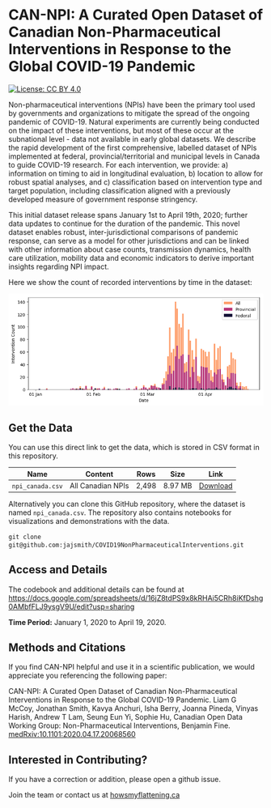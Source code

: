 # CAN-NPI: A Curated Open Dataset of Canadian Non-Pharmaceutical Interventions in Response to the Global COVID-19 Pandemic



[![License: CC BY 4.0](https://img.shields.io/badge/License-CC%20BY%204.0-lightgrey.svg)](https://creativecommons.org/licenses/by/4.0/)

Non-pharmaceutical interventions (NPIs) have been the primary tool used by governments and organizations to mitigate the spread of the ongoing pandemic of COVID-19. Natural experiments are currently being conducted on the impact of these interventions, but most of these occur at the subnational level - data not available in early global datasets. We describe the rapid development of the first comprehensive, labelled dataset of NPIs implemented at federal, provincial/territorial and municipal  levels in Canada to guide COVID-19 research. For each intervention, we provide: a) information on timing to aid in longitudinal evaluation, b) location to allow for robust spatial analyses, and c) classification based on intervention type and target population, including classification aligned with a previously developed measure of government response stringency. 

This initial dataset release spans January 1st to April 19th, 2020; further data updates to continue for the duration of the pandemic. This novel dataset enables robust, inter-jurisdictional comparisons of pandemic response, can serve as a model for other jurisdictions and can be linked with other information about case counts, transmission dynamics, health care utilization, mobility data and economic indicators to derive important insights regarding NPI impact. 

Here we show the count of recorded interventions by time in the dataset:

![Dataset Intervention Count](doc/img/intervention-count.png)

## Get the Data

You can use this direct link to get the data, which is stored in CSV format in this repository.

| Name  | Content | Rows | Size |  Link |
| --- | --- | --- | --- | --- |
| `npi_canada.csv` | All Canadian NPIs | 2,498 | 8.97 MB | [Download](https://raw.githubusercontent.com/jajsmith/COVID19NonPharmaceuticalInterventions/master/npi_canada.csv) |

Alternatively you can clone this GitHub repository, where the dataset is named `npi_canada.csv`. The repository also contains notebooks for visualizations and demonstrations with the data.

```
git clone git@github.com:jajsmith/COVID19NonPharmaceuticalInterventions.git
```


## Access and Details

The codebook and additional details can be found at https://docs.google.com/spreadsheets/d/16jZ8tdPS9x8kRHAi5CRh8iKfDshg0AMbfFLJ9ysgV9U/edit?usp=sharing

**Time Period:** January 1, 2020 to April 19, 2020.


## Methods and Citations

If you find CAN-NPI helpful and use it in a scientific publication, we would appreciate you referencing the following paper:

CAN-NPI: A Curated Open Dataset of Canadian Non-Pharmaceutical Interventions in Response to the Global COVID-19 Pandemic. Liam G McCoy, Jonathan Smith, Kavya Anchuri, Isha Berry, Joanna Pineda, Vinyas Harish, Andrew T Lam, Seung Eun Yi, Sophie Hu, Canadian Open Data Working Group: Non-Pharmaceutical Interventions, Benjamin Fine. [medRxiv:10.1101:2020.04.17.20068560](https://www.medrxiv.org/content/10.1101/2020.04.17.20068460v1)


## Interested in Contributing?

If you have a correction or addition, please open a github issue.

Join the team or contact us at [howsmyflattening.ca](https://howsmyflattening.ca/#/home)

